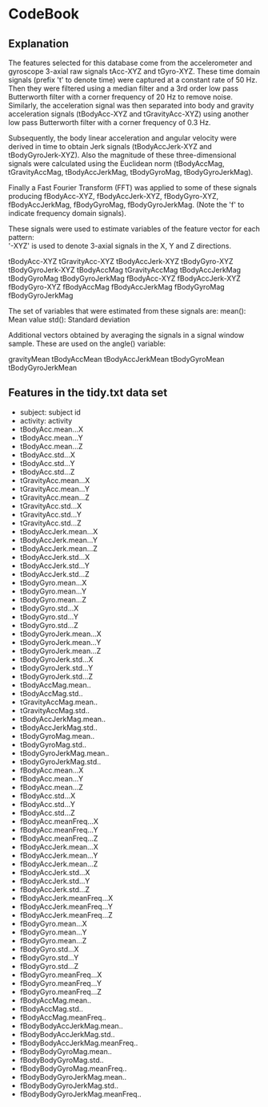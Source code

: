 # CodeBook

## Explanation
The features selected for this database come from the accelerometer and gyroscope 3-axial raw signals tAcc-XYZ and tGyro-XYZ. These time domain signals (prefix 't' to denote time) were captured at a constant rate of 50 Hz. Then they were filtered using a median filter and a 3rd order low pass Butterworth filter with a corner frequency of 20 Hz to remove noise. Similarly, the acceleration signal was then separated into body and gravity acceleration signals (tBodyAcc-XYZ and tGravityAcc-XYZ) using another low pass Butterworth filter with a corner frequency of 0.3 Hz. 

Subsequently, the body linear acceleration and angular velocity were derived in time to obtain Jerk signals (tBodyAccJerk-XYZ and tBodyGyroJerk-XYZ). Also the magnitude of these three-dimensional signals were calculated using the Euclidean norm (tBodyAccMag, tGravityAccMag, tBodyAccJerkMag, tBodyGyroMag, tBodyGyroJerkMag). 

Finally a Fast Fourier Transform (FFT) was applied to some of these signals producing fBodyAcc-XYZ, fBodyAccJerk-XYZ, fBodyGyro-XYZ, fBodyAccJerkMag, fBodyGyroMag, fBodyGyroJerkMag. (Note the 'f' to indicate frequency domain signals). 

These signals were used to estimate variables of the feature vector for each pattern:  
'-XYZ' is used to denote 3-axial signals in the X, Y and Z directions.

tBodyAcc-XYZ
tGravityAcc-XYZ
tBodyAccJerk-XYZ
tBodyGyro-XYZ
tBodyGyroJerk-XYZ
tBodyAccMag
tGravityAccMag
tBodyAccJerkMag
tBodyGyroMag
tBodyGyroJerkMag
fBodyAcc-XYZ
fBodyAccJerk-XYZ
fBodyGyro-XYZ
fBodyAccMag
fBodyAccJerkMag
fBodyGyroMag
fBodyGyroJerkMag

The set of variables that were estimated from these signals are: 
mean(): Mean value
std(): Standard deviation

Additional vectors obtained by averaging the signals in a signal window sample. These are used on the angle() variable:

gravityMean
tBodyAccMean
tBodyAccJerkMean
tBodyGyroMean
tBodyGyroJerkMean


## Features in the tidy.txt data set
*	subject: subject id
*	activity: activity
*	tBodyAcc.mean...X
*	tBodyAcc.mean...Y
*	tBodyAcc.mean...Z
*	tBodyAcc.std...X
*	tBodyAcc.std...Y
*	tBodyAcc.std...Z
*	tGravityAcc.mean...X
*	tGravityAcc.mean...Y
*	tGravityAcc.mean...Z
*	tGravityAcc.std...X
*	tGravityAcc.std...Y
*	tGravityAcc.std...Z
*	tBodyAccJerk.mean...X
*	tBodyAccJerk.mean...Y
*	tBodyAccJerk.mean...Z
*	tBodyAccJerk.std...X
*	tBodyAccJerk.std...Y
*	tBodyAccJerk.std...Z
*	tBodyGyro.mean...X
*	tBodyGyro.mean...Y
*	tBodyGyro.mean...Z
*	tBodyGyro.std...X
*	tBodyGyro.std...Y
*	tBodyGyro.std...Z
*	tBodyGyroJerk.mean...X
*	tBodyGyroJerk.mean...Y
*	tBodyGyroJerk.mean...Z
*	tBodyGyroJerk.std...X
*	tBodyGyroJerk.std...Y
*	tBodyGyroJerk.std...Z
*	tBodyAccMag.mean..
*	tBodyAccMag.std..
*	tGravityAccMag.mean..
*	tGravityAccMag.std..
*	tBodyAccJerkMag.mean..
*	tBodyAccJerkMag.std..
*	tBodyGyroMag.mean..
*	tBodyGyroMag.std..
*	tBodyGyroJerkMag.mean..
*	tBodyGyroJerkMag.std..
*	fBodyAcc.mean...X
*	fBodyAcc.mean...Y
*	fBodyAcc.mean...Z
*	fBodyAcc.std...X
*	fBodyAcc.std...Y
*	fBodyAcc.std...Z
*	fBodyAcc.meanFreq...X
*	fBodyAcc.meanFreq...Y
*	fBodyAcc.meanFreq...Z
*	fBodyAccJerk.mean...X
*	fBodyAccJerk.mean...Y
*	fBodyAccJerk.mean...Z
*	fBodyAccJerk.std...X
*	fBodyAccJerk.std...Y
*	fBodyAccJerk.std...Z
*	fBodyAccJerk.meanFreq...X
*	fBodyAccJerk.meanFreq...Y
*	fBodyAccJerk.meanFreq...Z
*	fBodyGyro.mean...X
*	fBodyGyro.mean...Y
*	fBodyGyro.mean...Z
*	fBodyGyro.std...X
*	fBodyGyro.std...Y
*	fBodyGyro.std...Z
*	fBodyGyro.meanFreq...X
*	fBodyGyro.meanFreq...Y
*	fBodyGyro.meanFreq...Z
*	fBodyAccMag.mean..
*	fBodyAccMag.std..
*	fBodyAccMag.meanFreq..
*	fBodyBodyAccJerkMag.mean..
*	fBodyBodyAccJerkMag.std..
*	fBodyBodyAccJerkMag.meanFreq..
*	fBodyBodyGyroMag.mean..
*	fBodyBodyGyroMag.std..
*	fBodyBodyGyroMag.meanFreq..
*	fBodyBodyGyroJerkMag.mean..
*	fBodyBodyGyroJerkMag.std..
*	fBodyBodyGyroJerkMag.meanFreq..


